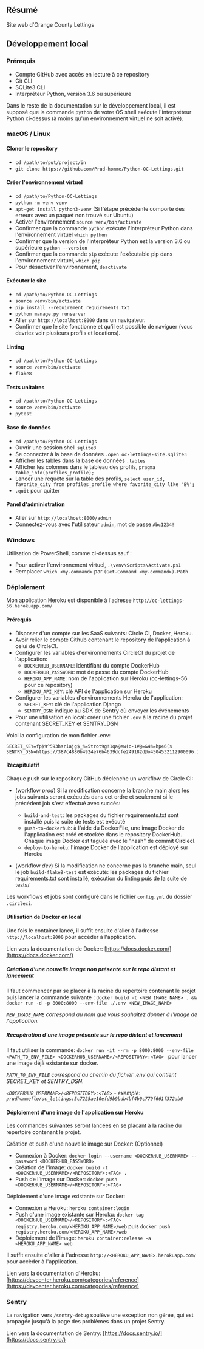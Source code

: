 ## Résumé

Site web d'Orange County Lettings

## Développement local

### Prérequis

- Compte GitHub avec accès en lecture à ce repository
- Git CLI
- SQLite3 CLI
- Interpréteur Python, version 3.6 ou supérieure

Dans le reste de la documentation sur le développement local, il est supposé que la commande `python` de votre OS shell exécute l'interpréteur Python ci-dessus (à moins qu'un environnement virtuel ne soit activé).

### macOS / Linux

#### Cloner le repository

- `cd /path/to/put/project/in`
- `git clone https://github.com/Prud-homme/Python-OC-Lettings.git`

#### Créer l'environnement virtuel

- `cd /path/to/Python-OC-Lettings`
- `python -m venv venv`
- `apt-get install python3-venv` (Si l'étape précédente comporte des erreurs avec un paquet non trouvé sur Ubuntu)
- Activer l'environnement `source venv/bin/activate`
- Confirmer que la commande `python` exécute l'interpréteur Python dans l'environnement virtuel
`which python`
- Confirmer que la version de l'interpréteur Python est la version 3.6 ou supérieure `python --version`
- Confirmer que la commande `pip` exécute l'exécutable pip dans l'environnement virtuel, `which pip`
- Pour désactiver l'environnement, `deactivate`

#### Exécuter le site

- `cd /path/to/Python-OC-Lettings`
- `source venv/bin/activate`
- `pip install --requirement requirements.txt`
- `python manage.py runserver`
- Aller sur `http://localhost:8000` dans un navigateur.
- Confirmer que le site fonctionne et qu'il est possible de naviguer (vous devriez voir plusieurs profils et locations).

#### Linting

- `cd /path/to/Python-OC-Lettings`
- `source venv/bin/activate`
- `flake8`

#### Tests unitaires

- `cd /path/to/Python-OC-Lettings`
- `source venv/bin/activate`
- `pytest`

#### Base de données

- `cd /path/to/Python-OC-Lettings`
- Ouvrir une session shell `sqlite3`
- Se connecter à la base de données `.open oc-lettings-site.sqlite3`
- Afficher les tables dans la base de données `.tables`
- Afficher les colonnes dans le tableau des profils, `pragma table_info(profiles_profile);`
- Lancer une requête sur la table des profils, `select user_id, favorite_city from
  profiles_profile where favorite_city like 'B%';`
- `.quit` pour quitter

#### Panel d'administration

- Aller sur `http://localhost:8000/admin`
- Connectez-vous avec l'utilisateur `admin`, mot de passe `Abc1234!`

### Windows

Utilisation de PowerShell, comme ci-dessus sauf :

- Pour activer l'environnement virtuel, `.\venv\Scripts\Activate.ps1` 
- Remplacer `which <my-command>` par `(Get-Command <my-command>).Path`

### Déploiement

Mon application Heroku est disponible à l'adresse `http://oc-lettings-56.herokuapp.com/`

#### Prérequis

- Disposer d'un compte sur les SaaS suivants: Circle CI, Docker, Heroku.
- Avoir relier le compte Github contenant le repository de l'application à celui de CircleCI.
- Configurer les variables d'environnements CircleCI du projet de l'application:
  - `DOCKERHUB_USERNAME`: identifiant du compte DockerHub
  - `DOCKERHUB_PASSWORD`: mot de passe du compte DockerHub
  - `HEROKU_APP_NAME`: nom de l'application sur Heroku (oc-lettings-56 pour ce repository)
  - `HEROKU_API_KEY`: clé API de l'application sur Heroku
- Configurer les variables d'environnements Heroku de l'application:
  - `SECRET_KEY`: clé de l'application Django
  - `SENTRY_DSN`: indique au SDK de Sentry où envoyer les événements
- Pour une utilisation en local: créer une fichier `.env` à la racine du projet contenant SECRET_KEY et SENTRY_DSN

Voici la configuration de mon fichier .env:

```
SECRET_KEY=fp$9^593hsriajg$_%=5trot9g!1qa@ew(o-1#@=&4%=hp46(s
SENTRY_DSN=https://387c4880b4924e76b4639dcfe249182d@o4504532112900096.ingest.sentry.io/4504532135247873
```

#### Récapitulatif
Chaque push sur le repository GitHub déclenche un workflow de Circle CI:

- (workflow *prod*) Si la modification concerne la branche main alors les jobs suivants seront exécutés dans cet ordre et seulement si le précédent job s'est effectué avec succès:
  - `build-and-test`: les packages du fichier requirements.txt sont installé puis la suite de tests est exécuté
  - `push-to-dockerhub`: à l'aide du DockerFile, une image Docker de l'application est créé et stockée dans le repository DockerHub. Chaque image Docker est taguée avec le "hash" de commit CirclecI. 
  - `deploy-to-heroku`: l'image Docker de l'application est déployé sur Heroku

- (workflow *dev*) Si la modification ne concerne pas la branche main, seul le job `build-flake8-test` est exécuté: les packages du fichier requirements.txt sont installé, exécution du linting puis de la suite de tests/

Les workflows et jobs sont configuré dans le fichier `config.yml` du dossier `.circleci`.

#### Utilisation de Docker en local

Une fois le container lancé, il suffit ensuite d'aller à l'adresse `http://localhost:8000` pour accèder à l'application.

Lien vers la documentation de Docker: [https://docs.docker.com/](https://docs.docker.com/)

##### Création d'une nouvelle image non présente sur le repo distant et lancement

Il faut commencer par se placer à la racine du repertoire contenant le projet puis lancer la commande suivante : `docker build -t <NEW_IMAGE_NAME> . && docker run -d -p 8000:8000 --env-file ./.env <NEW_IMAGE_NAME>`

*`NEW_IMAGE_NAME` correspond au nom que vous souhaitez donner à l'image de l'application.*

##### Récupération d'une image présente sur le repo distant et lancement

Il faut utiliser la commande: `docker run -it --rm -p 8000:8000 --env-file <PATH_TO_ENV_FILE> <DOCKERHUB_USERNAME>/<REPOSITORY>:<TAG>
` pour lancer une image déjà existante sur docker.

*`PATH_TO_ENV_FILE` correspond au chemin du fichier .env qui contient SECRET_KEY et SENTRY_DSN.*

*`<DOCKERHUB_USERNAME>/<REPOSITORY>:<TAG>` - exemple: `prudhommeflo/oc_lettings:5c7225ae10efd9b9bdb4bf4b0c779f661f372ab0`*


#### Déploiement d'une image de l'application sur Heroku

Les commandes suivantes seront lancées en se placant à la racine du repertoire contenant le projet.

Création et push d'une nouvelle image sur Docker: (Optionnel)

- Connexion à Docker: `docker login --username <DOCKERHUB_USERNAME> --password <DOCKERHUB_PASSWORD>`
- Création de l'image: `docker build -t <DOCKERHUB_USERNAME>/<REPOSITORY>:<TAG> .`
- Push de l'image sur Docker: `docker push <DOCKERHUB_USERNAME>/<REPOSITORY>:<TAG>`

Déploiement d'une image existante sur Docker:

- Connexion a Heroku: `heroku container:login`
- Push d'une image existante sur Heroku: `docker tag <DOCKERHUB_USERNAME>/<REPOSITORY>:<TAG> registry.heroku.com/<HEROKU_APP_NAME>/web` puis `docker push registry.heroku.com/<HEROKU_APP_NAME>/web`
- Déploiement de l'image: `heroku container:release -a <HEROKU_APP_NAME> web`

Il suffit ensuite d'aller à l'adresse `http://<HEROKU_APP_NAME>.herokuapp.com/` pour accèder à l'application.

Lien vers la documentation d'Heroku: [https://devcenter.heroku.com/categories/reference](https://devcenter.heroku.com/categories/reference)

### Sentry

La navigation vers `/sentry-debug` soulève une exception non gérée, qui est propagée jusqu'à la page des problèmes dans un projet Sentry.

Lien vers la documentation de Sentry: [https://docs.sentry.io/](https://docs.sentry.io/)
